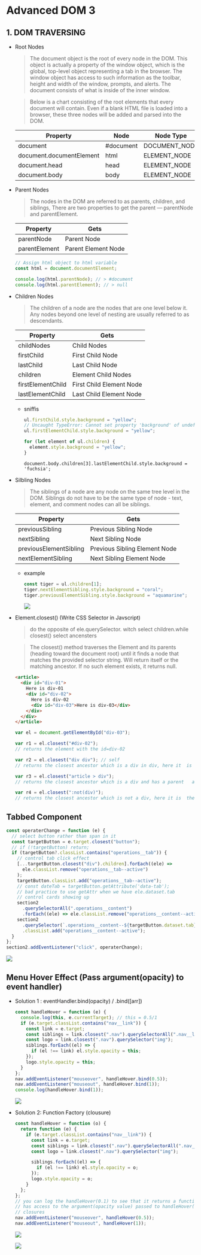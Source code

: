 # Advanced DOM 3

## 1. DOM TRAVERSING

- Root Nodes

  > The document object is the root of every node in the DOM. This object is actually a property of the window object, which is the global, top-level object representing a tab in the browser. The window object has access to such information as the toolbar, height and width of the window, prompts, and alerts. The document consists of what is inside of the inner window.

  > Below is a chart consisting of the root elements that every document will contain. Even if a blank HTML file is loaded into a browser, these three nodes will be added and parsed into the DOM.

  | **Property**             | **Node**  | **Node Type** |
  | ------------------------ | --------- | ------------- |
  | document                 | #document | DOCUMENT_NODE |
  | document.documentElement | html      | ELEMENT_NODE  |
  | document.head            | head      | ELEMENT_NODE  |
  | document.body            | body      | ELEMENT_NODE  |

- Parent Nodes

  > The nodes in the DOM are referred to as parents, children, and siblings, There are two properties to get the parent — parentNode and parentElement.

  | **Property**  | **Gets**            |
  | ------------- | ------------------- |
  | parentNode    | Parent Node         |
  | parentElement | Parent Element Node |

  ```javascript
  // Assign html object to html variable
  const html = document.documentElement;

  console.log(html.parentNode); // > #document
  console.log(html.parentElement); // > null
  ```

- Children Nodes

  > The children of a node are the nodes that are one level below it. Any nodes beyond one level of nesting are usually referred to as descendants.

  | Property          | Gets                     |
  | ----------------- | ------------------------ |
  | childNodes        | Child Nodes              |
  | firstChild        | First Child Node         |
  | lastChild         | Last Child Node          |
  | children          | Element Child Nodes      |
  | firstElementChild | First Child Element Node |
  | lastElementChild  | Last Child Element Node  |

  - sniffis

    ```javascript
    ul.firstChild.style.background = "yellow";
    // Uncaught TypeError: Cannot set property 'background' of undefined
    ul.firstElementChild.style.background = "yellow";
    ```

    ```javascript
    for (let element of ul.children) {
      element.style.background = "yellow";
    }
    ```

    ```javascrip
    document.body.children[3].lastElementChild.style.background = 'fuchsia';
    ```

- Silbling Nodes

  > The siblings of a node are any node on the same tree level in the DOM. Siblings do not have to be the same type of node - text, element, and comment nodes can all be siblings.

  | Property               | Gets                          |
  | ---------------------- | ----------------------------- |
  | previousSibling        | Previous Sibling Node         |
  | nextSibling            | Next Sibling Node             |
  | previousElementSibling | Previous Sibling Element Node |
  | nextElementSibling     | Next Sibling Element Node     |

  - example

    ```javascript
    const tiger = ul.children[1];
    tiger.nextElementSibling.style.background = "coral";
    tiger.previousElementSibling.style.background = "aquamarine";
    ```

    ![](img/dom7.png)

- Element.closest() (Write CSS Selector in Javscript)

  > do the opposite of ele.querySelector. witch select children.while closest() select ancensters

  > The closest() method traverses the Element and its parents (heading toward the document root) until it finds a node that matches the provided selector string. Will return itself or the matching ancestor. If no such element exists, it returns null.

  ```html
  <article>
    <div id="div-01">
      Here is div-01
      <div id="div-02">
        Here is div-02
        <div id="div-03">Here is div-03</div>
      </div>
    </div>
  </article>
  ```

  ```javascript
  var el = document.getElementById("div-03");

  var r1 = el.closest("#div-02");
  // returns the element with the id=div-02

  var r2 = el.closest("div div"); // self
  // returns the closest ancestor which is a div in div, here it  is the div-03 itself

  var r3 = el.closest("article > div");
  // returns the closest ancestor which is a div and has a parent   article, here it is the div-01

  var r4 = el.closest(":not(div)");
  // returns the closest ancestor which is not a div, here it is  the outmost article
  ```

## Tabbed Component

```javascript
const operaterChange = function (e) {
  // select button rather than span in it
  const targetButton = e.target.closest("button");
  // if (!targetButton) return;
  if (targetButton?.classList.contains("operations__tab")) {
    // control tab click effect
    [...targetButton.closest("div").children].forEach((ele) =>
      ele.classList.remove("operations__tab--active")
    );
    targetButton.classList.add("operations__tab--active");
    // const dateTab = targetButton.getAttribute('data-tab');
    // bad practice to use getAttr when we have ele.dataset.tab
    // control cards showing up
    section2
      .querySelectorAll(".operations__content")
      .forEach((ele) => ele.classList.remove("operations__content--active"));
    section2
      .querySelector(`.operations__content--${targetButton.dataset.tab}`)
      .classList.add("operations__content--active");
  }
};
section2.addEventListener("click", operaterChange);
```

![](img/dom8.png)

## Menu Hover Effect (Pass argument(opacity) to event handler)

- Solution 1 : eventHandler.bind(opacity) / .bind([arr])

  ```javascript
  const handleHover = function (e) {
    console.log(this, e.currentTarget); // this = 0.5/1
    if (e.target.classList.contains("nav__link")) {
      const link = e.target;
      const siblings = link.closest(".nav").querySelectorAll(".nav__link");
      const logo = link.closest(".nav").querySelector("img");
      siblings.forEach((el) => {
        if (el !== link) el.style.opacity = this;
      });
      logo.style.opacity = this;
    }
  };
  nav.addEventListener("mouseover", handleHover.bind(0.5));
  nav.addEventListener("mouseout", handleHover.bind(1));
  console.log(handleHover.bind(1));
  ```

  ![](img/dom12.jfif)

- Solution 2: Function Factory (clousure)

  ```javascript
  const handleHover = function (o) {
    return function (e) {
      if (e.target.classList.contains("nav__link")) {
        const link = e.target;
        const siblings = link.closest(".nav").querySelectorAll(".nav__link");
        const logo = link.closest(".nav").querySelector("img");

        siblings.forEach((el) => {
          if (el !== link) el.style.opacity = o;
        });
        logo.style.opacity = o;
      }
    };
  };
  // you can log the handleHover(0.1) to see that it returns a function which
  // has access to the argument(opacity value) passed to handleHover() due to
  // closures
  nav.addEventListener("mouseover", handleHover(0.5));
  nav.addEventListener("mouseout", handleHover(1));
  ```

  ![](img/dom9.jpg)

  ![](img/dom13.png)
